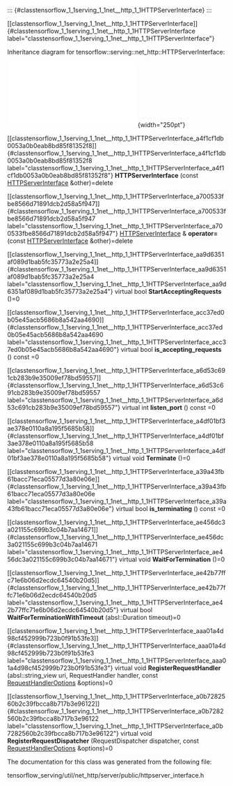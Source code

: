 ::: {#classtensorflow_1_1serving_1_1net__http_1_1HTTPServerInterface}
:::

[\[classtensorflow\_1\_1serving\_1\_1net\_\_http\_1\_1HTTPServerInterface\]]{#classtensorflow_1_1serving_1_1net__http_1_1HTTPServerInterface
label="classtensorflow_1_1serving_1_1net__http_1_1HTTPServerInterface"}

Inheritance diagram for
tensorflow::serving::net\_http::HTTPServerInterface:

![image](classtensorflow_1_1serving_1_1net__http_1_1HTTPServerInterface__inherit__graph.pdf){width="250pt"}

[\[classtensorflow\_1\_1serving\_1\_1net\_\_http\_1\_1HTTPServerInterface\_a4f1cf1db0053a0b0eab8bd85f81352f8\]]{#classtensorflow_1_1serving_1_1net__http_1_1HTTPServerInterface_a4f1cf1db0053a0b0eab8bd85f81352f8
label="classtensorflow_1_1serving_1_1net__http_1_1HTTPServerInterface_a4f1cf1db0053a0b0eab8bd85f81352f8"}
**HTTPServerInterface** (const
[HTTPServerInterface](#classtensorflow_1_1serving_1_1net__http_1_1HTTPServerInterface)
&other)=delete

[\[classtensorflow\_1\_1serving\_1\_1net\_\_http\_1\_1HTTPServerInterface\_a700533fbe8566d71891dcb2d58a5f947\]]{#classtensorflow_1_1serving_1_1net__http_1_1HTTPServerInterface_a700533fbe8566d71891dcb2d58a5f947
label="classtensorflow_1_1serving_1_1net__http_1_1HTTPServerInterface_a700533fbe8566d71891dcb2d58a5f947"}
[HTTPServerInterface](#classtensorflow_1_1serving_1_1net__http_1_1HTTPServerInterface)
& **operator=** (const
[HTTPServerInterface](#classtensorflow_1_1serving_1_1net__http_1_1HTTPServerInterface)
&other)=delete

[\[classtensorflow\_1\_1serving\_1\_1net\_\_http\_1\_1HTTPServerInterface\_aa9d6351af089d1bab5fc35773a2e25a4\]]{#classtensorflow_1_1serving_1_1net__http_1_1HTTPServerInterface_aa9d6351af089d1bab5fc35773a2e25a4
label="classtensorflow_1_1serving_1_1net__http_1_1HTTPServerInterface_aa9d6351af089d1bab5fc35773a2e25a4"}
virtual bool **StartAcceptingRequests** ()=0

[\[classtensorflow\_1\_1serving\_1\_1net\_\_http\_1\_1HTTPServerInterface\_acc37ed0b05e45acb5686b8a542aa4690\]]{#classtensorflow_1_1serving_1_1net__http_1_1HTTPServerInterface_acc37ed0b05e45acb5686b8a542aa4690
label="classtensorflow_1_1serving_1_1net__http_1_1HTTPServerInterface_acc37ed0b05e45acb5686b8a542aa4690"}
virtual bool **is\_accepting\_requests** () const =0

[\[classtensorflow\_1\_1serving\_1\_1net\_\_http\_1\_1HTTPServerInterface\_a6d53c691cb283b9e35009ef78bd59557\]]{#classtensorflow_1_1serving_1_1net__http_1_1HTTPServerInterface_a6d53c691cb283b9e35009ef78bd59557
label="classtensorflow_1_1serving_1_1net__http_1_1HTTPServerInterface_a6d53c691cb283b9e35009ef78bd59557"}
virtual int **listen\_port** () const =0

[\[classtensorflow\_1\_1serving\_1\_1net\_\_http\_1\_1HTTPServerInterface\_a4df01bf3ae378e0110a8a195f5685b58\]]{#classtensorflow_1_1serving_1_1net__http_1_1HTTPServerInterface_a4df01bf3ae378e0110a8a195f5685b58
label="classtensorflow_1_1serving_1_1net__http_1_1HTTPServerInterface_a4df01bf3ae378e0110a8a195f5685b58"}
virtual void **Terminate** ()=0

[\[classtensorflow\_1\_1serving\_1\_1net\_\_http\_1\_1HTTPServerInterface\_a39a43fb61bacc71eca05577d3a80e06e\]]{#classtensorflow_1_1serving_1_1net__http_1_1HTTPServerInterface_a39a43fb61bacc71eca05577d3a80e06e
label="classtensorflow_1_1serving_1_1net__http_1_1HTTPServerInterface_a39a43fb61bacc71eca05577d3a80e06e"}
virtual bool **is\_terminating** () const =0

[\[classtensorflow\_1\_1serving\_1\_1net\_\_http\_1\_1HTTPServerInterface\_ae456dc3a021155c699b3c04b7aa14671\]]{#classtensorflow_1_1serving_1_1net__http_1_1HTTPServerInterface_ae456dc3a021155c699b3c04b7aa14671
label="classtensorflow_1_1serving_1_1net__http_1_1HTTPServerInterface_ae456dc3a021155c699b3c04b7aa14671"}
virtual void **WaitForTermination** ()=0

[\[classtensorflow\_1\_1serving\_1\_1net\_\_http\_1\_1HTTPServerInterface\_ae42b77ffc71e6b06d2ecdc64540b20d5\]]{#classtensorflow_1_1serving_1_1net__http_1_1HTTPServerInterface_ae42b77ffc71e6b06d2ecdc64540b20d5
label="classtensorflow_1_1serving_1_1net__http_1_1HTTPServerInterface_ae42b77ffc71e6b06d2ecdc64540b20d5"}
virtual bool **WaitForTerminationWithTimeout** (absl::Duration
timeout)=0

[\[classtensorflow\_1\_1serving\_1\_1net\_\_http\_1\_1HTTPServerInterface\_aaa01a4d98cf452999b723b0f91b53fe3\]]{#classtensorflow_1_1serving_1_1net__http_1_1HTTPServerInterface_aaa01a4d98cf452999b723b0f91b53fe3
label="classtensorflow_1_1serving_1_1net__http_1_1HTTPServerInterface_aaa01a4d98cf452999b723b0f91b53fe3"}
virtual void **RegisterRequestHandler** (absl::string\_view uri,
RequestHandler handler, const
[RequestHandlerOptions](#classtensorflow_1_1serving_1_1net__http_1_1RequestHandlerOptions)
&options)=0

[\[classtensorflow\_1\_1serving\_1\_1net\_\_http\_1\_1HTTPServerInterface\_a0b7282560b2c39fbcca8b717b3e96122\]]{#classtensorflow_1_1serving_1_1net__http_1_1HTTPServerInterface_a0b7282560b2c39fbcca8b717b3e96122
label="classtensorflow_1_1serving_1_1net__http_1_1HTTPServerInterface_a0b7282560b2c39fbcca8b717b3e96122"}
virtual void **RegisterRequestDispatcher** (RequestDispatcher
dispatcher, const
[RequestHandlerOptions](#classtensorflow_1_1serving_1_1net__http_1_1RequestHandlerOptions)
&options)=0

The documentation for this class was generated from the following file:

tensorflow\_serving/util/net\_http/server/public/httpserver\_interface.h
